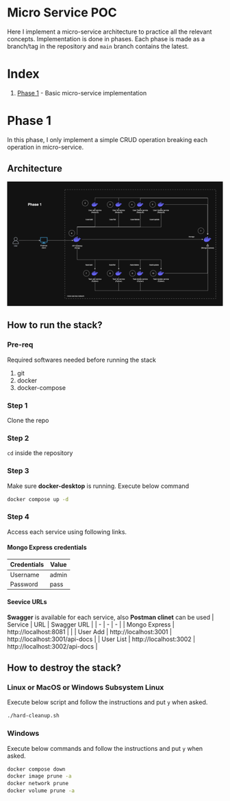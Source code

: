 # Micro Service POC
Here I implement a micro-service architecture to practice all the relevant concepts. Implementation is done in phases. Each phase is made as a branch/tag in the repository and `main` branch contains the latest.

# Index
1. [Phase 1](https://github.com/Utshab500/micro-service-poc/tree/phase-1) - Basic micro-service implementation

# Phase 1
In this phase, I only implement a simple CRUD operation breaking each operation in micro-service.

## Architecture
![alt text](image-1.png)

## How to run the stack?

### Pre-req
Required softwares needed before running the stack
1. git
2. docker
3. docker-compose

### Step 1
Clone the repo

### Step 2
`cd` inside the repository

### Step 3
Make sure <b>docker-desktop</b> is running. Execute below command
```bash
docker compose up -d
```

### Step 4
Access each service using following links.

#### Mongo Express credentials
| Credentials | Value |
| - | - |
| Username | admin |
| Password | pass |

#### Seevice URLs
<b>Swagger</b> is available for each service, also <b>Postman clinet</b> can be used 
| Service | URL | Swagger URL |
| - | - | - |
| Mongo Express | http://localhost:8081 | |
| User Add | http://localhost:3001 | http://localhost:3001/api-docs |
| User List | http://localhost:3002 | http://localhost:3002/api-docs |

## How to destroy the stack?

### Linux or MacOS or Windows Subsystem Linux
Execute below script and follow the instructions and put `y` when asked.
```bash
./hard-cleanup.sh
```

### Windows
Execute below commands and follow the instructions and put `y` when asked.
```bash
docker compose down
docker image prune -a
docker network prune
docker volume prune -a
```
